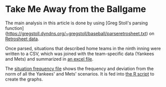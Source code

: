 # Take Me Away from the Ballgame
The main analysis in this article is done by using [Greg Stoll's parsing function] (https://gregstoll.dyndns.org/~gregstoll/baseball/parseretrosheet.txt) on [Retrosheet data](http://www.retrosheet.org/game.htm).

Once parsed, situations that described home teams in the ninth inning were written to a CSV, which was joined with the team-specific data (Yankees and Mets) and summarized in [an excel file](../master/Situations_RAW.xlsx).

The [situation frequency file](../master/sitch_freq.csv) shows the frequency and deviation from the norm of all the Yankees' and Mets' scenarios. It is fed into [the R script](../master/freq_graphs.R) to create the graphs.
